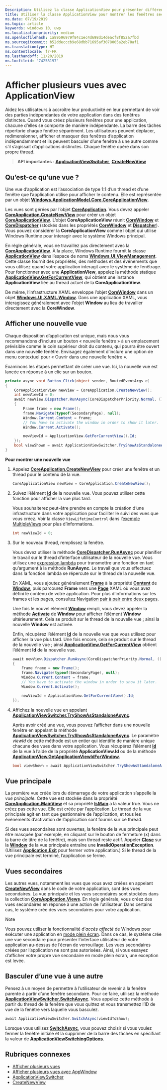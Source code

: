 ```yaml
---
Description: Utilisez la classe ApplicationView pour présenter différentes parties de votre application dans des fenêtres distinctes.
title: Utiliser la classe ApplicationView pour montrer les fenêtres secondaires d’une application
ms.date: 07/19/2019
ms.topic: article
keywords: windows 10, uwp
ms.localizationpriority: medium
ms.openlocfilehash: 1a89596979f84c1ec4d698d14deacf8f852a7fbd
ms.sourcegitcommit: b52ddecccb9e68dbb71695af3078005a2eb78af1
ms.translationtype: HT
ms.contentlocale: fr-FR
ms.lasthandoff: 11/20/2019
ms.locfileid: "74258197"
---
```

# <a name="show-multiple-views-with-applicationview"></a>Afficher plusieurs vues avec ApplicationView

Aidez les utilisateurs à accroître leur productivité en leur permettant de voir des parties indépendantes de votre application dans des fenêtres distinctes. Quand vous créez plusieurs fenêtres pour une application, chacune d’elles se comporte de manière indépendante. La barre des tâches répertorie chaque fenêtre séparément. Les utilisateurs peuvent déplacer, redimensionner, afficher et masquer des fenêtres d’application indépendamment et ils peuvent basculer d’une fenêtre à une autre comme s’il s’agissait d’applications distinctes. Chaque fenêtre opère dans son propre thread.

> **API importantes** : [**ApplicationViewSwitcher**](https://docs.microsoft.com/uwp/api/Windows.UI.ViewManagement.ApplicationViewSwitcher), [**CreateNewView**](https://docs.microsoft.com/uwp/api/windows.applicationmodel.core.coreapplication.createnewview)

## <a name="what-is-a-view"></a>Qu’est-ce qu’une vue ?

Une vue d’application est l’association de type 1:1 d’un thread et d’une fenêtre que l’application utilise pour afficher le contenu. Elle est représentée par un objet [**Windows.ApplicationModel.Core.CoreApplicationView**](https://docs.microsoft.com/uwp/api/Windows.ApplicationModel.Core.CoreApplicationView).

Les vues sont gérées par l’objet [**CoreApplication**](https://docs.microsoft.com/uwp/api/Windows.ApplicationModel.Core.CoreApplication). Vous devez appeler [**CoreApplication.CreateNewView**](https://docs.microsoft.com/uwp/api/windows.applicationmodel.core.coreapplication.createnewview) pour créer un objet [**CoreApplicationView**](https://docs.microsoft.com/uwp/api/Windows.ApplicationModel.Core.CoreApplicationView). L’objet **CoreApplicationView** réunit [**CoreWindow**](https://docs.microsoft.com/uwp/api/Windows.UI.Core.CoreWindow) et [**CoreDispatcher**](https://docs.microsoft.com/uwp/api/Windows.UI.Core.CoreDispatcher) (stockés dans les propriétés [**CoreWindow**](https://docs.microsoft.com/uwp/api/windows.applicationmodel.core.coreapplicationview.corewindow) et [**Dispatcher**](https://docs.microsoft.com/uwp/api/windows.applicationmodel.core.coreapplicationview.dispatcher)). Vous pouvez considérer la **CoreApplicationView** comme l’objet qui utilise Windows Runtime pour interagir avec le système Windows principal.

En règle générale, vous ne travaillez pas directement avec la [**CoreApplicationView**](https://docs.microsoft.com/uwp/api/Windows.ApplicationModel.Core.CoreApplicationView). À la place, Windows Runtime fournit la classe [**ApplicationView**](https://docs.microsoft.com/uwp/api/Windows.UI.ViewManagement.ApplicationView) dans l’espace de noms [**Windows.UI.ViewManagement**](https://docs.microsoft.com/uwp/api/Windows.UI.ViewManagement). Cette classe fournit des propriétés, des méthodes et des événements que vous utilisez quand votre application interagit avec le système de fenêtrage. Pour fonctionner avec une **ApplicationView**, appelez la méthode statique [**ApplicationView.GetForCurrentView**](https://docs.microsoft.com/uwp/api/windows.ui.viewmanagement.applicationview.getforcurrentview), qui obtient une instance **ApplicationView** liée au thread actuel de la **CoreApplicationView**.

De même, l’infrastructure XAML enveloppe l’objet [**CoreWindow**](https://docs.microsoft.com/uwp/api/Windows.UI.Core.CoreWindow) dans un objet [**Windows.UI.XAML.Window**](https://docs.microsoft.com/uwp/api/Windows.UI.Xaml.Window). Dans une application XAML, vous interagissez généralement avec l’objet **Window** au lieu de travailler directement avec la **CoreWindow**.

## <a name="show-a-new-view"></a>Afficher une nouvelle vue

Chaque disposition d’application est unique, mais nous vous recommandons d’inclure un bouton « nouvelle fenêtre » à un emplacement prévisible comme le coin supérieur droit du contenu, qui pourra être ouvert dans une nouvelle fenêtre. Envisagez également d’inclure une option de menu contextuel pour « Ouvrir dans une nouvelle fenêtre ».

Examinons les étapes permettant de créer une vue. Ici, la nouvelle vue est lancée en réponse à un clic sur un bouton.

```csharp
private async void Button_Click(object sender, RoutedEventArgs e)
{
    CoreApplicationView newView = CoreApplication.CreateNewView();
    int newViewId = 0;
    await newView.Dispatcher.RunAsync(CoreDispatcherPriority.Normal, () =>
    {
        Frame frame = new Frame();
        frame.Navigate(typeof(SecondaryPage), null);   
        Window.Current.Content = frame;
        // You have to activate the window in order to show it later.
        Window.Current.Activate();

        newViewId = ApplicationView.GetForCurrentView().Id;
    });
    bool viewShown = await ApplicationViewSwitcher.TryShowAsStandaloneAsync(newViewId);
}
```

**Pour montrer une nouvelle vue**

1.  Appelez [**CoreApplication.CreateNewView**](https://docs.microsoft.com/uwp/api/windows.applicationmodel.core.coreapplication.createnewview) pour créer une fenêtre et un thread pour le contenu de la vue.

    ```csharp
    CoreApplicationView newView = CoreApplication.CreateNewView();
    ```

2.  Suivez l’élément [**Id**](https://docs.microsoft.com/uwp/api/windows.ui.viewmanagement.applicationview.id) de la nouvelle vue. Vous pouvez utiliser cette fonction pour afficher la vue plus tard.

    Vous souhaiterez peut-être prendre en compte la création d’une infrastructure dans votre application pour faciliter le suivi des vues que vous créez. Voir la classe `ViewLifetimeControl` dans l’[exemple MultipleViews](https://github.com/Microsoft/Windows-universal-samples/tree/master/Samples/MultipleViews) pour plus d’informations.

    ```csharp
    int newViewId = 0;
    ```

3.  Sur le nouveau thread, remplissez la fenêtre.

    Vous devez utiliser la méthode [**CoreDispatcher.RunAsync**](https://docs.microsoft.com/uwp/api/windows.ui.core.coredispatcher.runasync) pour planifier le travail sur le thread d’interface utilisateur de la nouvelle vue. Vous utilisez une [expression lambda](https://msdn.microsoft.com/library/bb397687.aspx) pour transmettre une fonction en tant qu’argument à la méthode **RunAsync**. Le travail que vous effectuez dans la fonction lambda se répercute sur le thread de la nouvelle vue.

    En XAML, vous ajoutez généralement [**Frame**](https://docs.microsoft.com/uwp/api/Windows.UI.Xaml.Controls.Frame) à la propriété [**Content**](https://docs.microsoft.com/uwp/api/windows.ui.xaml.window.content) de [**Window**](https://docs.microsoft.com/uwp/api/Windows.UI.Xaml.Window), puis parcourez **Frame** vers une [**Page**](https://docs.microsoft.com/uwp/api/Windows.UI.Xaml.Controls.Page) XAML où vous avez défini le contenu de votre application. Pour plus d’informations sur les frames et les pages, consultez [Navigation pair à pair entre deux pages](../basics/navigate-between-two-pages.md).

    Une fois le nouvel élément [**Window**](https://docs.microsoft.com/uwp/api/Windows.UI.Xaml.Window) rempli, vous devez appeler la méthode **[Activate](https://docs.microsoft.com/uwp/api/windows.ui.xaml.window.activate)** de **Window** pour afficher l’élément **Window** ultérieurement. Cela se produit sur le thread de la nouvelle vue ; ainsi la nouvelle **Window** est activée.

    Enfin, récupérez l’élément [**Id**](https://docs.microsoft.com/uwp/api/windows.ui.viewmanagement.applicationview.id) de la nouvelle vue que vous utilisez pour afficher la vue plus tard. Une fois encore, cela se produit sur le thread de la nouvelle vue ; ainsi [**ApplicationView.GetForCurrentView**](https://docs.microsoft.com/uwp/api/windows.ui.viewmanagement.applicationview.getforcurrentview) obtient l’élément **Id** de la nouvelle vue.

    ```csharp
    await newView.Dispatcher.RunAsync(CoreDispatcherPriority.Normal, () =>
    {
        Frame frame = new Frame();
        frame.Navigate(typeof(SecondaryPage), null);   
        Window.Current.Content = frame;
        // You have to activate the window in order to show it later.
        Window.Current.Activate();

        newViewId = ApplicationView.GetForCurrentView().Id;
    });
    ```

4.  Affichez la nouvelle vue en appelant [**ApplicationViewSwitcher.TryShowAsStandaloneAsync**](https://docs.microsoft.com/uwp/api/windows.ui.viewmanagement.applicationviewswitcher.tryshowasstandaloneasync).

    Après avoir créé une vue, vous pouvez l’afficher dans une nouvelle fenêtre en appelant la méthode [**ApplicationViewSwitcher.TryShowAsStandaloneAsync**](https://docs.microsoft.com/uwp/api/windows.ui.viewmanagement.applicationviewswitcher.tryshowasstandaloneasync). Le paramètre *viewId* de cette méthode est un entier qui identifie de manière unique chacune des vues dans votre application. Vous récupérez l’élément [**Id**](https://docs.microsoft.com/uwp/api/windows.ui.viewmanagement.applicationview.id) de la vue à l’aide de la propriété **ApplicationView.Id** ou de la méthode [**ApplicationView.GetApplicationViewIdForWindow**](https://docs.microsoft.com/uwp/api/windows.ui.viewmanagement.applicationview.getapplicationviewidforwindow).

    ```csharp
    bool viewShown = await ApplicationViewSwitcher.TryShowAsStandaloneAsync(newViewId);
    ```

## <a name="the-main-view"></a>Vue principale


La première vue créée lors du démarrage de votre application s’appelle la *vue principale*. Cette vue est stockée dans la propriété [**CoreApplication.MainView**](https://docs.microsoft.com/uwp/api/windows.applicationmodel.core.coreapplication.mainview) et sa propriété [**IsMain**](https://docs.microsoft.com/uwp/api/windows.applicationmodel.core.coreapplicationview.ismain) a la valeur true. Vous ne créez pas cette vue. Elle est créée par l’application. Le thread de la vue principale agit en tant que gestionnaire de l’application, et tous les évènements d’activation de l’application sont fournis sur ce thread.

Si des vues secondaires sont ouvertes, la fenêtre de la vue principale peut être masquée (par exemple, en cliquant sur le bouton de fermeture (x) dans la barre de titre de la fenêtre), mais son thread reste actif. Appeler [**Close**](https://docs.microsoft.com/uwp/api/windows.ui.xaml.window.close) sur la [**Window**](https://docs.microsoft.com/uwp/api/Windows.UI.Xaml.Window) de la vue principale entraîne une **InvalidOperationException**. (Utilisez [**Application.Exit**](https://docs.microsoft.com/uwp/api/windows.ui.xaml.application.exit) pour fermer votre application.) Si le thread de la vue principale est terminé, l’application se ferme.

## <a name="secondary-views"></a>Vues secondaires


Les autres vues, notamment les vues que vous avez créées en appelant [**CreateNewView**](https://docs.microsoft.com/uwp/api/windows.applicationmodel.core.coreapplication.createnewview) dans le code de votre application, sont des vues secondaires. La vue principale et les vues secondaires sont stockées dans la collection [**CoreApplication.Views**](https://docs.microsoft.com/uwp/api/windows.applicationmodel.core.coreapplication.views). En règle générale, vous créez des vues secondaires en réponse à une action de l’utilisateur. Dans certains cas, le système crée des vues secondaires pour votre application.

> [!NOTE]
> Vous pouvez utiliser la fonctionnalité d’*accès affecté* de Windows pour exécuter une application en [mode plein écran](https://docs.microsoft.com/windows/manage/set-up-a-device-for-anyone-to-use). Dans ce cas, le système crée une vue secondaire pour présenter l’interface utilisateur de votre application au-dessus de l’écran de verrouillage. Les vues secondaires créées par l’application ne sont pas autorisées. Ainsi, si vous essayez d’afficher votre propre vue secondaire en mode plein écran, une exception est levée.

## <a name="switch-from-one-view-to-another"></a>Basculer d’une vue à une autre

Pensez à un moyen de permettre à l’utilisateur de revenir à la fenêtre parente à partir d’une fenêtre secondaire. Pour ce faire, utilisez la méthode [**ApplicationViewSwitcher.SwitchAsync**](https://docs.microsoft.com/uwp/api/windows.ui.viewmanagement.applicationviewswitcher.switchasync). Vous appelez cette méthode à partir du thread de la fenêtre que vous quittez et vous transmettez l’ID de vue de la fenêtre vers laquelle vous basculez.

```csharp
await ApplicationViewSwitcher.SwitchAsync(viewIdToShow);
```

Lorsque vous utilisez [**SwitchAsync**](https://docs.microsoft.com/uwp/api/windows.ui.viewmanagement.applicationviewswitcher.switchasync), vous pouvez choisir si vous voulez fermer la fenêtre initiale et la supprimer de la barre des tâches en spécifiant la valeur de [**ApplicationViewSwitchingOptions**](https://docs.microsoft.com/uwp/api/Windows.UI.ViewManagement.ApplicationViewSwitchingOptions).

## <a name="related-topics"></a>Rubriques connexes

- [Afficher plusieurs vues](show-multiple-views.md)
- [Afficher plusieurs vues avec AppWindow](app-window.md)
- [ApplicationViewSwitcher](https://docs.microsoft.com/uwp/api/Windows.UI.ViewManagement.ApplicationViewSwitcher)
- [CreateNewView](https://docs.microsoft.com/uwp/api/windows.applicationmodel.core.coreapplication.createnewview)
